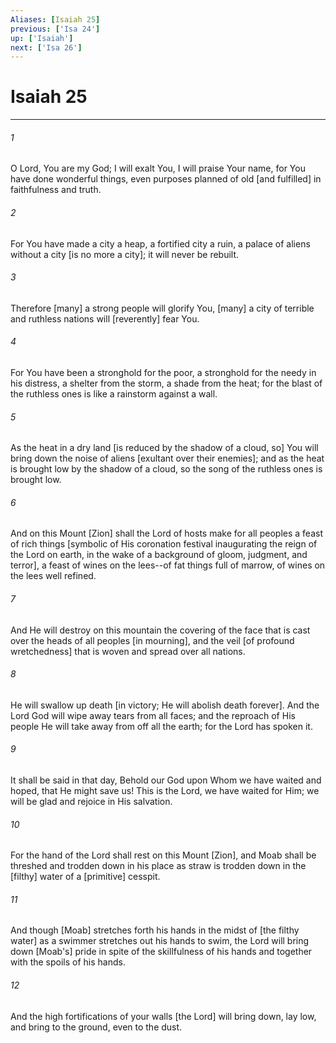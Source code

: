 ```yaml
---
Aliases: [Isaiah 25]
previous: ['Isa 24']
up: ['Isaiah']
next: ['Isa 26']
---
```

# Isaiah 25

***














###### 1 






O Lord, You are my God; I will exalt You, I will praise Your name, for You have done wonderful things, even purposes planned of old [and fulfilled] in faithfulness and truth. 













###### 2 






For You have made a city a heap, a fortified city a ruin, a palace of aliens without a city [is no more a city]; it will never be rebuilt. 













###### 3 






Therefore [many] a strong people will glorify You, [many] a city of terrible and ruthless nations will [reverently] fear You. 













###### 4 






For You have been a stronghold for the poor, a stronghold for the needy in his distress, a shelter from the storm, a shade from the heat; for the blast of the ruthless ones is like a rainstorm against a wall. 













###### 5 






As the heat in a dry land [is reduced by the shadow of a cloud, so] You will bring down the noise of aliens [exultant over their enemies]; and as the heat is brought low by the shadow of a cloud, so the song of the ruthless ones is brought low. 













###### 6 






And on this Mount [Zion] shall the Lord of hosts make for all peoples a feast of rich things [symbolic of His coronation festival inaugurating the reign of the Lord on earth, in the wake of a background of gloom, judgment, and terror], a feast of wines on the lees--of fat things full of marrow, of wines on the lees well refined. 













###### 7 






And He will destroy on this mountain the covering of the face that is cast over the heads of all peoples [in mourning], and the veil [of profound wretchedness] that is woven and spread over all nations. 













###### 8 






He will swallow up death [in victory; He will abolish death forever]. And the Lord God will wipe away tears from all faces; and the reproach of His people He will take away from off all the earth; for the Lord has spoken it. 













###### 9 






It shall be said in that day, Behold our God upon Whom we have waited and hoped, that He might save us! This is the Lord, we have waited for Him; we will be glad and rejoice in His salvation. 













###### 10 






For the hand of the Lord shall rest on this Mount [Zion], and Moab shall be threshed and trodden down in his place as straw is trodden down in the [filthy] water of a [primitive] cesspit. 













###### 11 






And though [Moab] stretches forth his hands in the midst of [the filthy water] as a swimmer stretches out his hands to swim, the Lord will bring down [Moab's] pride in spite of the skillfulness of his hands and together with the spoils of his hands. 













###### 12 






And the high fortifications of your walls [the Lord] will bring down, lay low, and bring to the ground, even to the dust.
